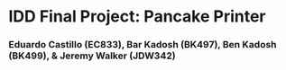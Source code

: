 # IDD Final Project: Pancake Printer 
### Eduardo Castillo (EC833), Bar Kadosh (BK497), Ben Kadosh (BK499), & Jeremy Walker (JDW342)

